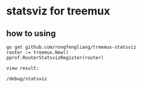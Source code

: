 #  statsviz for treemux


## how to using


```code
go get github.com/rongfengliang/treemux-statsviz
router := treemux.New()
pprof.RouterStatsvizRegister(router)

view result:

/debug/statsviz

```